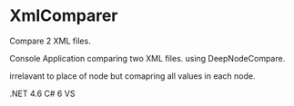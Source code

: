 # XmlComparer
Compare 2 XML files.

Console Application comparing two XML files.
using DeepNodeCompare.

irrelavant to place of node but comapring all values in each node.

.NET 4.6
C# 6
VS
